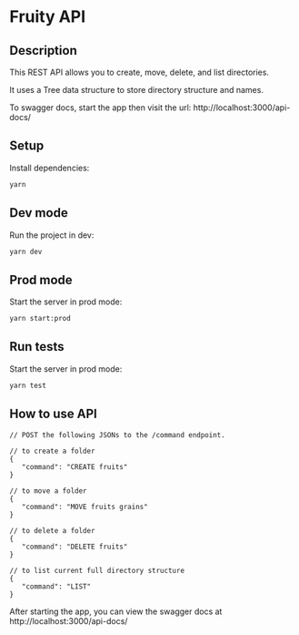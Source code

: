 # Fruity API

## Description

This REST API allows you to create, move, delete, and list directories.

It uses a Tree data structure to store directory structure and names.

To swagger docs, start the app then visit the url: http://localhost:3000/api-docs/

## Setup

Install dependencies:
   ```bash
  yarn
   ````


## Dev mode
Run the project in dev:
   ```bash
   yarn dev
   ````

## Prod mode
Start the server in prod mode:
   ```bash
   yarn start:prod
   ```

## Run tests
Start the server in prod mode:
   ```bash
   yarn test
   ```
   
## How to use API
   ```
   // POST the following JSONs to the /command endpoint.
   
   // to create a folder
   {
      "command": "CREATE fruits"
   }
   
   // to move a folder
   {
      "command": "MOVE fruits grains"
   }
   
   // to delete a folder
   {
      "command": "DELETE fruits"
   }
   
   // to list current full directory structure
   {
      "command": "LIST"
   }
   ```
After starting the app, you can view the swagger docs at http://localhost:3000/api-docs/
